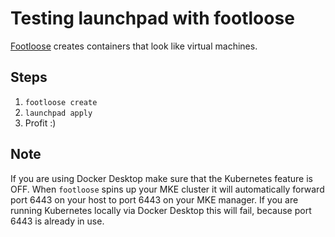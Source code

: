 # Testing launchpad with footloose

[Footloose](https://github.com/weaveworks/footloose) creates containers that look like virtual machines.

## Steps

1. `footloose create`
2. `launchpad apply`
3. Profit :)

## Note
If you are using Docker Desktop make sure that the Kubernetes feature is OFF.
When `footloose` spins up your MKE cluster it will automatically forward port 6443 on your host to port 6443 on your MKE manager.
If you are running Kubernetes locally via Docker Desktop this will fail, because port 6443 is already in use.
